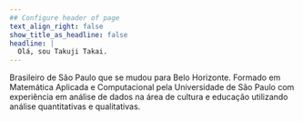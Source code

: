```yaml
---
## Configure header of page
text_align_right: false
show_title_as_headline: false
headline: |
  Olá, sou Takuji Takai.
---
```


<!-- this is a subheadline -->
Brasileiro de São Paulo que se mudou para Belo Horizonte.
Formado em Matemática Aplicada e Computacional pela Universidade de São Paulo 
com experiência em análise de dados na área de cultura e educação utilizando análise quantitativas e qualitativas.
